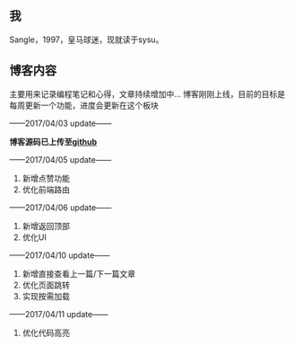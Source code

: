 ## 我

Sangle，1997，皇马球迷，现就读于sysu。

## 博客内容

主要用来记录编程笔记和心得，文章持续增加中...
博客刚刚上线，目前的目标是每周更新一个功能，进度会更新在这个板块

——2017/04/03 update——

**博客源码已上传至[github](https://github.com/sangle7/blog)**

——2017/04/05 update——

1. 新增点赞功能
2. 优化前端路由

——2017/04/06 update——

1. 新增返回顶部
2. 优化UI


——2017/04/10 update——

1. 新增直接查看上一篇/下一篇文章
2. 优化页面跳转
3. 实现按需加载


——2017/04/11 update——

1. 优化代码高亮
